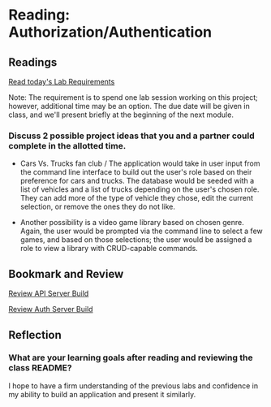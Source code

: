 # Reading: Authorization/Authentication  
  
## Readings  
[Read today's Lab Requirements](https://codefellows.github.io/code-401-javascript-guide/curriculum/class-09/lab/)  
  
Note: The requirement is to spend one lab session working on this project; however, additional time may be an option. The due date will be given in class, and we'll present briefly at the beginning of the next module.  
  
### Discuss 2 possible project ideas that you and a partner could complete in the allotted time.  
  
 - Cars Vs. Trucks fan club / The application would take in user input from the command line interface to build out the user's role based on their preference for cars and trucks. The database would be seeded with a list of vehicles and a list of trucks depending on the user's chosen role. They can add more of the type of vehicle they chose, edit the current selection, or remove the ones they do not like. 
 
 - Another possibility is a video game library based on chosen genre. Again, the user would be prompted via the command line to select a few games, and based on those selections; the user would be assigned a role to view a library with CRUD-capable commands. 
   
## Bookmark and Review  
[Review API Server Build](https://codefellows.github.io/code-401-javascript-guide/curriculum/apps-and-libraries/api-server/)  
  
  
  
[Review Auth Server Build](https://codefellows.github.io/code-401-javascript-guide/curriculum/class-09/lab/)  
  
  
  
## Reflection  
### What are your learning goals after reading and reviewing the class README?  
  I hope to have a firm understanding of the previous labs and confidence in my ability to build an application and present it similarly.
